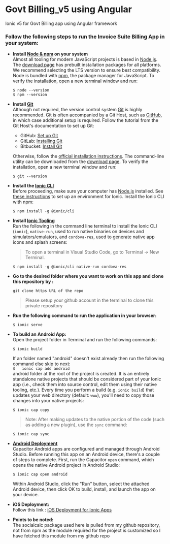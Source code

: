 # Govt Billing_v5 using Angular
Ionic v5 for Govt Billing app using Angular framework

### Follow the following steps to run the Invoice Suite Billing App in your system:

- **Install [Node & npm](https://ionicframework.com/docs/intro/environment#node-npm) on your system <br/>**
Almost all tooling for modern JavaScript projects is based in  [Node.js](https://ionicframework.com/docs/reference/glossary#node). The  [download page](https://nodejs.org/en/download/)  has prebuilt installation packages for all platforms. We recommend selecting the LTS version to ensure best compatibility.
Node is bundled with  [npm](https://ionicframework.com/docs/reference/glossary#npm), the package manager for JavaScript.
To verify the installation, open a new terminal window and run:

	```
	$ node --version
	$ npm --version
	```
- **Install [Git](https://ionicframework.com/docs/intro/environment#git)  <br/>**
Although not required, the version control system  [Git](https://ionicframework.com/docs/reference/glossary#git)  is highly recommended.
Git is often accompanied by a Git Host, such as  [GitHub](https://github.com/), in which case additional setup is required. Follow the tutorial from the Git Host's documentation to set up Git:
  - GitHub:  [Set up Git](https://help.github.com/en/articles/set-up-git)
  - GitLab:  [Installing Git](https://docs.gitlab.com/ee/topics/git/how_to_install_git)
  - Bitbucket:  [Install Git](https://www.atlassian.com/git/tutorials/install-git)
 
   Otherwise, follow the  [official installation instructions](https://git-scm.com/book/en/v2/Getting-Started-Installing-Git). The command-line utility can be downloaded from the  [download page](https://git-scm.com/downloads).
To verify the installation, open a new terminal window and run:

	```
	$ git --version
	```

-  **Install the [Ionic CLI](https://ionicframework.com/docs/intro/cli#install-the-ionic-cli)  <br/>**
Before proceeding, make sure your computer has  [Node.js](https://ionicframework.com/docs/reference/glossary#node)  installed. See  [these instructions](https://ionicframework.com/docs/intro/environment)  to set up an environment for Ionic.
Install the Ionic CLI with npm:

	```
	$ npm install -g @ionic/cli
	```
- **Install [Ionic Tooling](https://ionicframework.com/docs/angular/your-first-app#install-ionic-tooling)  <br/>**
Run the following in the command line terminal to install the Ionic CLI (`ionic`),  `native-run`, used to run native binaries on devices and simulators/emulators, and  `cordova-res`, used to generate native app icons and splash screens:
	> To open a terminal in Visual Studio Code, go to Terminal -> New Terminal.

	```
	$ npm install -g @ionic/cli native-run cordova-res
	```
- **Go to the desired folder where you want to work on this app and clone this repository by :  <br/>**
	```
	git clone https URL of the repo
	```
	> Please setup your github account in the terminal to clone this private repository

- **Run the following command to run the application in your browser:  <br/>**
	```
	$ ionic serve
	```
- **To build an Android App:  <br/>**
Open the project folder in Terminal and run the following commands:
	```
	$ ionic build
	``` 
	If an folder named "android" doesn't exist already then run the following command else skip to next:  <br/>
		```
	$	ionic cap add android
		``` <br/>
		android folder at the root of the project is created. It is an entirely standalone native projects that should be considered part of your Ionic app (i.e., check them into source control, edit them using their native tooling, etc.).
Every time you perform a build (e.g.  `ionic build`) that updates your web directory (default:  `www`), you'll need to copy those changes into your native projects:

	```
	$ ionic cap copy
	```
	>Note: After making updates to the native portion of the code (such as adding a new plugin), use the  `sync`  command:
	```
	$ ionic cap sync
	```
-  **[Android Deployment](https://ionicframework.com/docs/angular/your-first-app/6-deploying-mobile#android-deployment)  <br/>**
Capacitor Android apps are configured and managed through Android Studio. Before running this app on an Android device, there's a couple of steps to complete.
First, run the Capacitor  `open`  command, which opens the native Android project in Android Studio:
	
	```
	$ ionic cap open android
	```
	Within Android Studio, click the "Run" button, select the attached Android device, then click OK to build, install, and launch the app on your device.

- **iOS Deployment:  <br/>**
Follow this link : [iOS Deployment for Ionic Apps](https://ionicframework.com/docs/angular/your-first-app/6-deploying-mobile#ios-deployment)

- **Points to be noted:  <br/>**
The socialcalc package used here is pulled from my github repository, not from npm as the module required for the project is customized so I have fetched this module from my github repo

